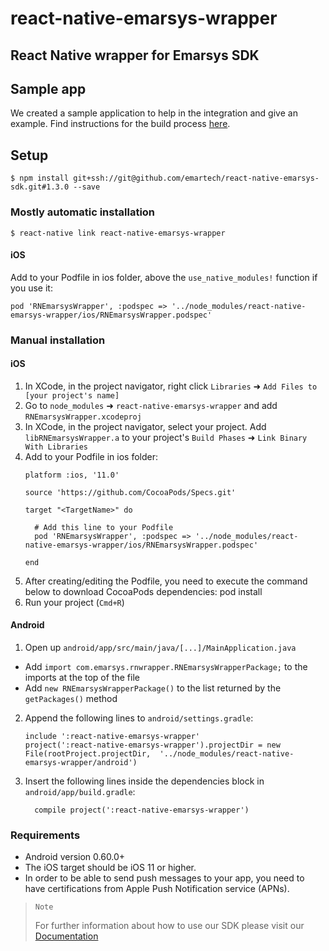 
# react-native-emarsys-wrapper

## React Native wrapper for Emarsys SDK

## Sample app
We created a sample application to help in the integration and give an example. Find instructions for the build process <a href="https://github.com/emartech/react-native-emarsys-sdk/tree/master/sample" title="Sample app">here</a>.

## Setup

`$ npm install git+ssh://git@github.com/emartech/react-native-emarsys-sdk.git#1.3.0 --save`

### Mostly automatic installation

`$ react-native link react-native-emarsys-wrapper`

#### iOS

Add to your Podfile in ios folder, above the `use_native_modules!` function if you use it:
```
pod 'RNEmarsysWrapper', :podspec => '../node_modules/react-native-emarsys-wrapper/ios/RNEmarsysWrapper.podspec'
```


### Manual installation

#### iOS

1. In XCode, in the project navigator, right click `Libraries` ➜ `Add Files to [your project's name]`
2. Go to `node_modules` ➜ `react-native-emarsys-wrapper` and add `RNEmarsysWrapper.xcodeproj`
3. In XCode, in the project navigator, select your project. Add `libRNEmarsysWrapper.a` to your project's `Build Phases` ➜ `Link Binary With Libraries`
4. Add to your Podfile in ios folder:
  	```
	platform :ios, '11.0'

	source 'https://github.com/CocoaPods/Specs.git'

	target "<TargetName>" do
	
	  # Add this line to your Podfile
	  pod 'RNEmarsysWrapper', :podspec => '../node_modules/react-native-emarsys-wrapper/ios/RNEmarsysWrapper.podspec'
	  
	end
  	```	
5. After creating/editing the Podfile, you need to execute the command below to download CocoaPods dependencies: pod install
6. Run your project (`Cmd+R`)

#### Android

1. Open up `android/app/src/main/java/[...]/MainApplication.java`
  - Add `import com.emarsys.rnwrapper.RNEmarsysWrapperPackage;` to the imports at the top of the file
  - Add `new RNEmarsysWrapperPackage()` to the list returned by the `getPackages()` method
2. Append the following lines to `android/settings.gradle`:
  	```
  	include ':react-native-emarsys-wrapper'
  	project(':react-native-emarsys-wrapper').projectDir = new File(rootProject.projectDir, 	'../node_modules/react-native-emarsys-wrapper/android')
  	```
3. Insert the following lines inside the dependencies block in `android/app/build.gradle`:
  	```
      compile project(':react-native-emarsys-wrapper')
  	```

### Requirements

- Android version 0.60.0+
- The iOS target should be iOS 11 or higher.
- In order to be able to send push messages to your app, you need to have certifications from Apple Push Notification service (APNs).


> `Note`
>
> For further information about how to use our SDK please visit our [Documentation](https://github.com/emartech/react-native-emarsys-sdk/wiki "Wiki")
